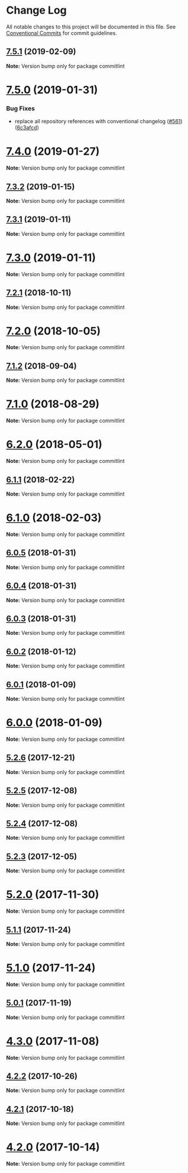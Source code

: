 # Change Log

All notable changes to this project will be documented in this file.
See [Conventional Commits](https://conventionalcommits.org) for commit guidelines.

## [7.5.1](https://github.com/conventional-changelog/commitlint/compare/v7.5.0...v7.5.1) (2019-02-09)

**Note:** Version bump only for package commitlint





<a name="7.5.0"></a>
# [7.5.0](https://github.com/conventional-changelog/commitlint/compare/v7.4.0...v7.5.0) (2019-01-31)


### Bug Fixes

* replace all repository references with conventional changelog ([#561](https://github.com/conventional-changelog/commitlint/issues/561)) ([6c3afcd](https://github.com/conventional-changelog/commitlint/commit/6c3afcd))




<a name="7.4.0"></a>
# [7.4.0](https://github.com/conventional-changelog/commitlint/compare/v7.3.2...v7.4.0) (2019-01-27)




**Note:** Version bump only for package commitlint

<a name="7.3.2"></a>
## [7.3.2](https://github.com/conventional-changelog/commitlint/compare/v7.3.1...v7.3.2) (2019-01-15)




**Note:** Version bump only for package commitlint

<a name="7.3.1"></a>
## [7.3.1](https://github.com/conventional-changelog/commitlint/compare/v7.3.0...v7.3.1) (2019-01-11)




**Note:** Version bump only for package commitlint

<a name="7.3.0"></a>
# [7.3.0](https://github.com/conventional-changelog/commitlint/compare/v7.2.1...v7.3.0) (2019-01-11)




**Note:** Version bump only for package commitlint

<a name="7.2.1"></a>
## [7.2.1](https://github.com/conventional-changelog/commitlint/compare/v7.2.0...v7.2.1) (2018-10-11)




**Note:** Version bump only for package commitlint

<a name="7.2.0"></a>
# [7.2.0](https://github.com/conventional-changelog/commitlint/compare/v7.1.2...v7.2.0) (2018-10-05)




**Note:** Version bump only for package commitlint

<a name="7.1.2"></a>
## [7.1.2](https://github.com/conventional-changelog/commitlint/compare/v7.1.1...v7.1.2) (2018-09-04)




**Note:** Version bump only for package commitlint

<a name="7.1.0"></a>
# [7.1.0](https://github.com/conventional-changelog/commitlint/compare/v7.0.1...v7.1.0) (2018-08-29)




**Note:** Version bump only for package commitlint

<a name="6.2.0"></a>
# [6.2.0](https://github.com/conventional-changelog/commitlint/compare/v6.1.3...v6.2.0) (2018-05-01)




**Note:** Version bump only for package commitlint

<a name="6.1.1"></a>
## [6.1.1](https://github.com/conventional-changelog/commitlint/compare/v6.1.0...v6.1.1) (2018-02-22)




**Note:** Version bump only for package commitlint

<a name="6.1.0"></a>
# [6.1.0](https://github.com/conventional-changelog/commitlint/compare/v6.0.5...v6.1.0) (2018-02-03)




**Note:** Version bump only for package commitlint

<a name="6.0.5"></a>
## [6.0.5](https://github.com/conventional-changelog/commitlint/compare/v6.0.4...v6.0.5) (2018-01-31)




**Note:** Version bump only for package commitlint

<a name="6.0.4"></a>
## [6.0.4](https://github.com/conventional-changelog/commitlint/compare/v6.0.3...v6.0.4) (2018-01-31)




**Note:** Version bump only for package commitlint

<a name="6.0.3"></a>
## [6.0.3](https://github.com/conventional-changelog/commitlint/compare/v6.0.2...v6.0.3) (2018-01-31)




**Note:** Version bump only for package commitlint

<a name="6.0.2"></a>
## [6.0.2](https://github.com/conventional-changelog/commitlint/compare/v6.0.0...v6.0.2) (2018-01-12)




**Note:** Version bump only for package commitlint

<a name="6.0.1"></a>
## [6.0.1](https://github.com/conventional-changelog/commitlint/compare/v6.0.0...v6.0.1) (2018-01-09)




**Note:** Version bump only for package commitlint

<a name="6.0.0"></a>
# [6.0.0](https://github.com/conventional-changelog/commitlint/compare/v5.2.6...v6.0.0) (2018-01-09)




**Note:** Version bump only for package commitlint

<a name="5.2.6"></a>
## [5.2.6](https://github.com/conventional-changelog/commitlint/compare/v5.2.5...v5.2.6) (2017-12-21)




**Note:** Version bump only for package commitlint

<a name="5.2.5"></a>
## [5.2.5](https://github.com/conventional-changelog/commitlint/compare/v5.2.4...v5.2.5) (2017-12-08)




**Note:** Version bump only for package commitlint

<a name="5.2.4"></a>
## [5.2.4](https://github.com/conventional-changelog/commitlint/compare/v5.2.3...v5.2.4) (2017-12-08)




**Note:** Version bump only for package commitlint

<a name="5.2.3"></a>
## [5.2.3](https://github.com/conventional-changelog/commitlint/compare/v5.2.2...v5.2.3) (2017-12-05)




**Note:** Version bump only for package commitlint

<a name="5.2.0"></a>
# [5.2.0](https://github.com/conventional-changelog/commitlint/compare/v5.1.3...v5.2.0) (2017-11-30)




**Note:** Version bump only for package commitlint

<a name="5.1.1"></a>
## [5.1.1](https://github.com/conventional-changelog/commitlint/compare/v5.1.0...v5.1.1) (2017-11-24)




**Note:** Version bump only for package commitlint

<a name="5.1.0"></a>
# [5.1.0](https://github.com/conventional-changelog/commitlint/compare/v5.0.2...v5.1.0) (2017-11-24)




**Note:** Version bump only for package commitlint

<a name="5.0.1"></a>
## [5.0.1](https://github.com/conventional-changelog/commitlint/compare/v5.0.0...v5.0.1) (2017-11-19)




**Note:** Version bump only for package commitlint

<a name="4.3.0"></a>
# [4.3.0](https://github.com/conventional-changelog/commitlint/compare/v4.2.2...v4.3.0) (2017-11-08)




**Note:** Version bump only for package commitlint

<a name="4.2.2"></a>
## [4.2.2](https://github.com/conventional-changelog/commitlint/compare/v4.2.1...v4.2.2) (2017-10-26)




**Note:** Version bump only for package commitlint

<a name="4.2.1"></a>
## [4.2.1](https://github.com/conventional-changelog/commitlint/compare/v4.2.0...v4.2.1) (2017-10-18)




**Note:** Version bump only for package commitlint

<a name="4.2.0"></a>
# [4.2.0](https://github.com/conventional-changelog/commitlint/compare/v4.1.1...v4.2.0) (2017-10-14)




**Note:** Version bump only for package commitlint

